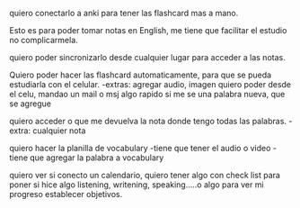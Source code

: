 quiero conectarlo a anki para tener las flashcard mas a mano.

Esto es para poder tomar notas en English, me tiene que facilitar el estudio no complicarmela.

quiero poder sincronizarlo desde cualquier lugar para acceder a las notas.
	
Quiero poder hacer las flashcard automaticamente, para que se pueda estudiarla con el celular.
	-extras: agregar audio, imagen
	quiero poder desde el celu, mandao un mail o msj algo rapido si me se una palabra nueva, que se agregue

quiero acceder o que me devuelva la nota donde tengo todas las palabras.
	-extra: cualquier nota

quiero hacer la planilla de vocabulary
	-tiene que tener el audio o video
	-tiene que agregar la palabra a vocabulary
	
quiero ver si conecto un calendario, quiero tener algo con check list para poner si hice algo listening, writening, speaking.....o algo para ver mi progreso establecer objetivos.







